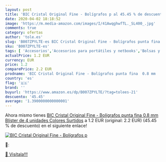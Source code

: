 ```yaml
---
layout: post
title: 'BIC Cristal Original Fine - Bolígrafos p al 45.45 % de descuento'
date: 2020-04-02 18:18:52
image: 'https://m.media-amazon.com/images/I/41AwqghwfTL._SL400_.jpg'
comments: true
category: ofertas
author: 'tole.es'
slug: 'B007ZPYLTE-es BIC Cristal Original Fine - Bolígrafos punta fina 0.8 mm...'
sku: 'B007ZPYLTE-es'
tags: [ 'Accesorios','Accesorios para portátiles y netbooks','Bolsas y fundas para portátiles y netbooks','Bolígrafos, lápices y útiles de escritura','Equipaje','Informática','Mochilas','Mochilas para portátiles y netbooks','Mochilas tipo casual','Oficina y papelería','Rotuladores permanentes','Rotuladores y subrayadores','bic','bolígrafos','cristal', ]
actualPrice: 1.2 EUR
currency: EUR
price: 1.2
comparePrice: 2.2 EUR
prodname: 'BIC Cristal Original Fine - Bolígrafos punta fina  0.8 mm   Blíster de 4 unidades  Colores Surtidos'
country: 'es'
flag: '🇪🇸'
brand: ''
buyurl: 'https://www.amazon.es/dp/B007ZPYLTE/?tag=tolees-21'
descuento: '45.45'
average: '1.3900000000000001'
---
```


Ahora mismo tienes [BIC Cristal Original Fine - Bolígrafos punta fina  0.8 mm   Blíster de 4 unidades  Colores Surtidos](https://www.amazon.es/dp/B007ZPYLTE/?tag=tolees-21) a 1.2 EUR (original: 2.2 EUR) (45.45 %  de descuento) en el siguiente enlace!

[![BIC Cristal Original Fine - Bolígrafos p](https://m.media-amazon.com/images/I/41AwqghwfTL._SL400_.jpg)](https://www.amazon.es/dp/B007ZPYLTE/?tag=tolees-21)

🔎:


[🛒 Visítala!!!](https://www.amazon.es/dp/B007ZPYLTE/?tag=tolees-21)
